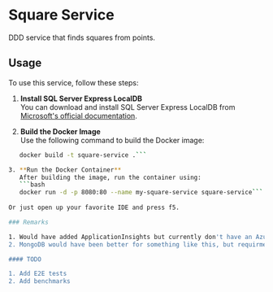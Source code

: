 # Square Service

DDD service that finds squares from points.

## Usage

To use this service, follow these steps:

1. **Install SQL Server Express LocalDB**  
   You can download and install SQL Server Express LocalDB from [Microsoft's official documentation](https://learn.microsoft.com/en-us/sql/database-engine/configure-windows/sql-server-express-localdb?view=sql-server-ver16).

2. **Build the Docker Image**  
   Use the following command to build the Docker image: 
```bash
   docker build -t square-service .```

3. **Run the Docker Container**
   After building the image, run the container using:
   ```bash
   docker run -d -p 8080:80 --name my-square-service square-service```
   
Or just open up your favorite IDE and press f5.

### Remarks

1. Would have added ApplicationInsights but currently don't have an Azure account
2. MongoDB would have been better for something like this, but requirments are requirments :)

#### TODO

1. Add E2E tests
2. Add benchmarks
